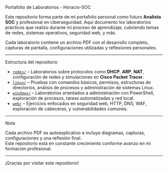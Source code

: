Portafolio de Laboratorios - Horacio-SOC

Este repositorio forma parte de mi portafolio personal como futuro **Analista SOC** y profesional en ciberseguridad. Aquí documento los laboratorios prácticos que realizo durante mi proceso de aprendizaje, cubriendo temas de redes, sistemas operativos, seguridad web, y más.

Cada laboratorio contiene un archivo PDF con el desarrollo completo, capturas de pantalla, configuraciones utilizadas y reflexiones personales.

---

Estructura del repositorio

- [`redes/`](./redes) – Laboratorios sobre protocolos como **DHCP**, **ARP**, **NAT**, configuración de redes y simulaciones en **Cisco Packet Tracer**.
- [`linux/`](./linux) – Pruebas con comandos básicos, permisos, estructuras de directorios, análisis de procesos y administración de sistemas Linux.
- [`windows/`](./windows) – Laboratorios orientados a administración con PowerShell, exploración de procesos, tareas automatizadas y red local.
- [`web/`](./web) – Ejercicios enfocados en seguridad web, HTTP, DNS, WAF, exploración de cabeceras, y vulnerabilidades comunes.

---

Nota

Cada archivo PDF es autoexplicativo e incluye diagramas, capturas, configuraciones y una reflexión final.  
Este repositorio está en constante crecimiento conforme avanzo en mi formación profesional.

---

¡Gracias por visitar este repositorio!
